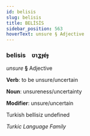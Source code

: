 ```yaml
---
id: belisis
slug: belisis
title: BELİSİS
sidebar_position: 563
hoverText: unsure § Adjective
---
```


### belisis&emsp;<span kind="abugida">ʋɿʓɟɐ́ɟ</span>

*unsure* **§** Adjective

**Verb**: to be unsure/uncertain

**Noun**: unsureness/uncertainty

**Modifier**: unsure/uncertain

Turkish bellisiz undefined

*Turkic Language Family*